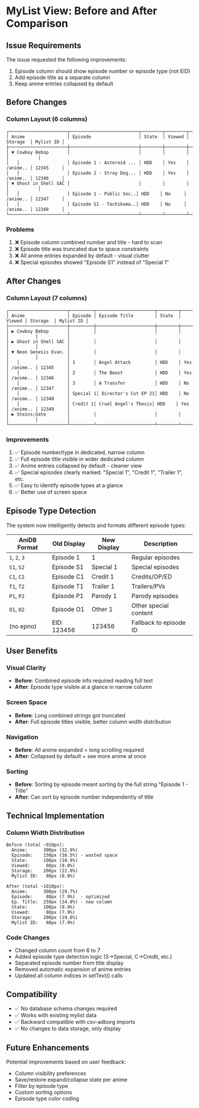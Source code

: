 # MyList View: Before and After Comparison

## Issue Requirements
The issue requested the following improvements:
1. Episode column should show episode number or episode type (not EID)
2. Add episode title as a separate column
3. Keep anime entries collapsed by default

## Before Changes

### Column Layout (6 columns)
```
┌──────────────────────┬──────────────────────────┬────────┬────────┬──────────┬───────────┐
│ Anime                │ Episode                  │ State  │ Viewed │ Storage  │ Mylist ID │
├──────────────────────┼──────────────────────────┼────────┼────────┼──────────┼───────────┤
│ ▼ Cowboy Bebop       │                          │        │        │          │           │
│   │                  │ Episode 1 - Asteroid ... │ HDD    │ Yes    │ /anime.. │ 12345     │
│   │                  │ Episode 2 - Stray Dog... │ HDD    │ Yes    │ /anime.. │ 12346     │
│ ▼ Ghost in Shell SAC │                          │        │        │          │           │
│   │                  │ Episode 1 - Public Sec..│ HDD    │ No     │ /anime.. │ 12347     │
│   │                  │ Episode S1 - Tachikoma..│ HDD    │ No     │ /anime.. │ 12348     │
└──────────────────────┴──────────────────────────┴────────┴────────┴──────────┴───────────┘
```

### Problems
1. ❌ Episode column combined number and title - hard to scan
2. ❌ Episode title was truncated due to space constraints
3. ❌ All anime entries expanded by default - visual clutter
4. ❌ Special episodes showed "Episode S1" instead of "Special 1"

## After Changes

### Column Layout (7 columns)
```
┌──────────────────────┬─────────┬──────────────────────┬────────┬────────┬──────────┬───────────┐
│ Anime                │ Episode │ Episode Title        │ State  │ Viewed │ Storage  │ Mylist ID │
├──────────────────────┼─────────┼──────────────────────┼────────┼────────┼──────────┼───────────┤
│ ▶ Cowboy Bebop       │         │                      │        │        │          │           │
│ ▶ Ghost in Shell SAC │         │                      │        │        │          │           │
│ ▼ Neon Genesis Evan. │         │                      │        │        │          │           │
│   │                  │ 1       │ Angel Attack         │ HDD    │ Yes    │ /anime.. │ 12345     │
│   │                  │ 2       │ The Beast            │ HDD    │ Yes    │ /anime.. │ 12346     │
│   │                  │ 3       │ A Transfer           │ HDD    │ No     │ /anime.. │ 12347     │
│   │                  │ Special 1│ Director's Cut EP 21│ HDD    │ No     │ /anime.. │ 12348     │
│   │                  │ Credit 1│ Cruel Angel's Thesis│ HDD    │ Yes    │ /anime.. │ 12349     │
│ ▶ Steins;Gate        │         │                      │        │        │          │           │
└──────────────────────┴─────────┴──────────────────────┴────────┴────────┴──────────┴───────────┘
```

### Improvements
1. ✅ Episode number/type in dedicated, narrow column
2. ✅ Full episode title visible in wider dedicated column
3. ✅ Anime entries collapsed by default - cleaner view
4. ✅ Special episodes clearly marked: "Special 1", "Credit 1", "Trailer 1", etc.
5. ✅ Easy to identify episode types at a glance
6. ✅ Better use of screen space

## Episode Type Detection

The system now intelligently detects and formats different episode types:

| AniDB Format | Old Display      | New Display  | Description           |
|--------------|------------------|--------------|-----------------------|
| `1`, `2`, `3`| Episode 1        | 1            | Regular episodes      |
| `S1`, `S2`   | Episode S1       | Special 1    | Special episodes      |
| `C1`, `C2`   | Episode C1       | Credit 1     | Credits/OP/ED         |
| `T1`, `T2`   | Episode T1       | Trailer 1    | Trailers/PVs          |
| `P1`, `P2`   | Episode P1       | Parody 1     | Parody episodes       |
| `O1`, `O2`   | Episode O1       | Other 1      | Other special content |
| (no epno)    | EID: 123456      | 123456       | Fallback to episode ID|

## User Benefits

### Visual Clarity
- **Before**: Combined episode info required reading full text
- **After**: Episode type visible at a glance in narrow column

### Screen Space
- **Before**: Long combined strings got truncated
- **After**: Full episode titles visible, better column width distribution

### Navigation
- **Before**: All anime expanded = long scrolling required
- **After**: Collapsed by default = see more anime at once

### Sorting
- **Before**: Sorting by episode meant sorting by the full string "Episode 1 - Title"
- **After**: Can sort by episode number independently of title

## Technical Implementation

### Column Width Distribution
```
Before (total ~910px):
  Anime:      300px (32.9%)
  Episode:    150px (16.5%) - wasted space
  State:      100px (10.9%)
  Viewed:      80px (8.8%)
  Storage:    200px (22.0%)
  Mylist ID:   80px (8.8%)

After (total ~1010px):
  Anime:      300px (29.7%)
  Episode:     80px (7.9%)  - optimized
  Ep. Title:  250px (24.8%) - new column
  State:      100px (9.9%)
  Viewed:      80px (7.9%)
  Storage:    200px (19.8%)
  Mylist ID:   80px (7.9%)
```

### Code Changes
- Changed column count from 6 to 7
- Added episode type detection logic (S→Special, C→Credit, etc.)
- Separated episode number from title display
- Removed automatic expansion of anime entries
- Updated all column indices in setText() calls

## Compatibility
- ✅ No database schema changes required
- ✅ Works with existing mylist data
- ✅ Backward compatible with csv-adborg imports
- ✅ No changes to data storage, only display

## Future Enhancements
Potential improvements based on user feedback:
- Column visibility preferences
- Save/restore expand/collapse state per anime
- Filter by episode type
- Custom sorting options
- Episode type color coding
